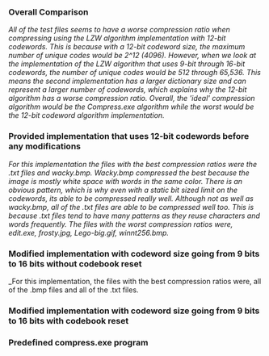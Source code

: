 ### **Overall Comparison**
_All of the test files seems to have a worse compression ratio when compressing using the LZW algorithm implementation with 12-bit codewords. This is because with a 12-bit codeword size, the maximum number of unique codes would be 2^12 (4096). However, when we look at the implementation of the LZW algorithm that uses 9-bit through 16-bit codewords, the number of unique codes would be 512 through 65,536. This means the second implementation has a larger dictionary size and can represent a larger number of codewords, which explains why the 12-bit algorithm has a worse compression ratio.
Overall, the 'ideal' compression algorithm would be the Compress.exe algorithm while the worst would be the 12-bit codeword algorithm implementation._


### **Provided implementation that uses 12-bit codewords before any modifications**
_For this implementation the files with the best compression ratios were the .txt files and wacky.bmp. Wacky.bmp compressed the best because the image is mostly white space with words in the same color. There is an obvious pattern, which is why even with a static bit sized limit on the codewords, its able to be compressed really well. Although not as well as wacky.bmp, all of the .txt files are able to be compressed well too. This is because .txt files tend to have many patterns as they reuse characters and words frequently. The files with the worst compression ratios were, edit.exe, frosty.jpg, Lego-big.gif, winnt256.bmp._ 




### **Modified implementation with codeword size going from 9 bits to 16 bits without codebook reset**
_For this implementation, the files with the best compression ratios were, all of the .bmp files and all of the .txt files.




### **Modified implementation with codeword size going from 9 bits to 16 bits with codebook reset**





### **Predefined compress.exe program**

